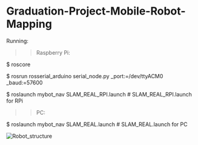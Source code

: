 # Graduation-Project-Mobile-Robot-Mapping
Running:

>> Raspberry Pi: 

$ roscore

$ rosrun rosserial_arduino serial_node.py _port:=/dev/ttyACM0 _baud:=57600

$ roslaunch mybot_nav SLAM_REAL_RPI.launch # SLAM_REAL_RPI.launch for RPi


>> PC:

$ roslaunch mybot_nav SLAM_REAL.launch # SLAM_REAL.launch for PC



![Robot_structure](https://github.com/AhmedIsmail007/Graduation-Project-Mobile-Robot-Mapping/assets/108105551/e2962ef0-5eb0-410b-aaab-6ab026bf1af0)

